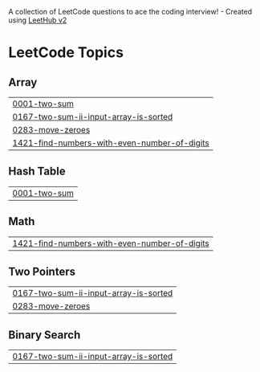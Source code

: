 A collection of LeetCode questions to ace the coding interview! - Created using [LeetHub v2](https://github.com/arunbhardwaj/LeetHub-2.0)
<!---LeetCode Topics Start-->
# LeetCode Topics
## Array
|  |
| ------- |
| [0001-two-sum](https://github.com/RekhaNSamudra/Leetcode-DSA/tree/master/0001-two-sum) |
| [0167-two-sum-ii-input-array-is-sorted](https://github.com/RekhaNSamudra/Leetcode-DSA/tree/master/0167-two-sum-ii-input-array-is-sorted) |
| [0283-move-zeroes](https://github.com/RekhaNSamudra/Leetcode-DSA/tree/master/0283-move-zeroes) |
| [1421-find-numbers-with-even-number-of-digits](https://github.com/RekhaNSamudra/Leetcode-DSA/tree/master/1421-find-numbers-with-even-number-of-digits) |
## Hash Table
|  |
| ------- |
| [0001-two-sum](https://github.com/RekhaNSamudra/Leetcode-DSA/tree/master/0001-two-sum) |
## Math
|  |
| ------- |
| [1421-find-numbers-with-even-number-of-digits](https://github.com/RekhaNSamudra/Leetcode-DSA/tree/master/1421-find-numbers-with-even-number-of-digits) |
## Two Pointers
|  |
| ------- |
| [0167-two-sum-ii-input-array-is-sorted](https://github.com/RekhaNSamudra/Leetcode-DSA/tree/master/0167-two-sum-ii-input-array-is-sorted) |
| [0283-move-zeroes](https://github.com/RekhaNSamudra/Leetcode-DSA/tree/master/0283-move-zeroes) |
## Binary Search
|  |
| ------- |
| [0167-two-sum-ii-input-array-is-sorted](https://github.com/RekhaNSamudra/Leetcode-DSA/tree/master/0167-two-sum-ii-input-array-is-sorted) |
<!---LeetCode Topics End-->